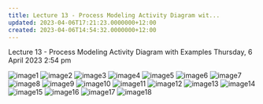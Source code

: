 ```yaml
---
title: Lecture 13 - Process Modeling Activity Diagram wit...
updated: 2023-04-06T17:21:23.0000000+12:00
created: 2023-04-06T14:54:32.0000000+12:00
---
```


Lecture 13 - Process Modeling Activity Diagram with Examples
Thursday, 6 April 2023
2:54 pm

![image1](../../../../resources/0e05e3f16b384db1be14dd7bfe558f98.png)
![image2](../../../../resources/68445b6868ea4acab67d74ad93db2824.png)
![image3](../../../../resources/d567737324094a1a884e2a8d67c7a1e3.png)
![image4](../../../../resources/4456901dccc64f998e4c0b158f7fc5fc.png)
![image5](../../../../resources/ba48da69c3494d07863dffa87248adbb.png)
![image6](../../../../resources/9a06002587724493b51196ff69b312ea.png)
![image7](../../../../resources/1ce0f46934ed458b946472be5c40022d.png)
![image8](../../../../resources/1494380ea5c84956a7041b4c6c95d7cb.png)
![image9](../../../../resources/7553b56305ad4841a016058ed1ab65bd.png)
![image10](../../../../resources/3cfd5d03c75648b6a34f7eeb713d57bb.png)
![image11](../../../../resources/1b958bb7aae34ed28f8f908337259f2e.png)
![image12](../../../../resources/71d72469ba2e4b30b2744b3d09b7b07a.png)
![image13](../../../../resources/6303b4f63aba44e08467932fd934f8c8.png)
![image14](../../../../resources/ed851ac51139488d8ae4e7896ea32fb9.png)
![image15](../../../../resources/9437dfafea5a4da38f2c4ae9c5518a4b.png)
![image16](../../../../resources/d5df37bc88b744e89fe65dfe212727e6.png)
![image17](../../../../resources/01de1d20b86f47b1940347b3d4017c46.png)
![image18](../../../../resources/aaaecada39cf4e5593100f784cfe4446.png)

